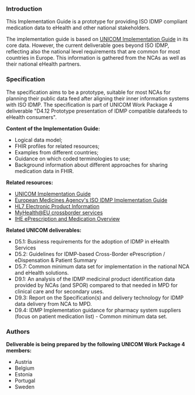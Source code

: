 ### Introduction
This Implementation Guide is a prototype for providing ISO IDMP compliant medication data to eHealth and other national stakeholders.

The implementation guide is based on [UNICOM Implementation Guide](http://build.fhir.org/ig/hl7-eu/unicom-ig/) in its core data. However, the current deliverable goes beyond ISO IDMP, reflecting also the national level requirements that are common for most countries in Europe. This information is gathered from the NCAs as well as their national eHealth partners.

### Specification
The specification aims to be a prototype, suitable for most NCAs for planning their public data feed after aligning their inner information systems with ISO IDMP.
The specification is part of UNICOM Work Package 4 deliverable "D4.12 Prototype presentation of IDMP compatible datafeeds to eHealth consumers". 

**Content of the Implementation Guide:**
- Logical data model;
- FHIR profiles for related resources;
- Examples from different countries;
- Guidance on which coded terminologies to use;
- Background information about different approaches for sharing medication data in FHIR. 


**Related resources:**
- [UNICOM Implementation Guide](http://build.fhir.org/ig/hl7-eu/unicom-ig/)
- [European Medicines Agency's ISO IDMP Implementation Guide](https://www.ema.europa.eu/en/documents/regulatory-procedural-guideline/product-management-services-pms-implementation-international-organization-standardization-iso_en-0.pdf)
- [HL7 Electronic Product Information](http://build.fhir.org/ig/HL7/emedicinal-product-info/toc.html)
- [MyHealth@EU crossborder services](https://art-decor.ehdsi.eu/html/publication/epSOS/)
- [IHE ePrescription and Medication Overview](https://wiki.ihe.net/index.php/MPD_Main_Page)

**Related UNICOM deliverables:**
- D5.1: Business requirements for the adoption of IDMP in eHealth Services
- D5.2: Guidelines for IDMP-based Cross-Border ePrescription / eDispensation & Patient Summary
- D5.7: Common minimum data set for implementation in the national NCA and eHealth solutions.
- D9.1: An analysis of the IDMP medicinal product identification data provided by NCAs (and SPOR) compared to that needed in MPD for clinical care and for secondary uses.
- D9.3: Report on the Specification(s) and delivery technology for IDMP data delivery from NCA to MPD.
- D9.4: IDMP Implementation guidance for pharmacy system suppliers (focus on patient medication list) - Common minimum data set.

### Authors
**Deliverable is being prepared by the following UNICOM Work Package 4 members:**
- Austria  
- Belgium  
- Estonia  
- Portugal  
- Sweden
